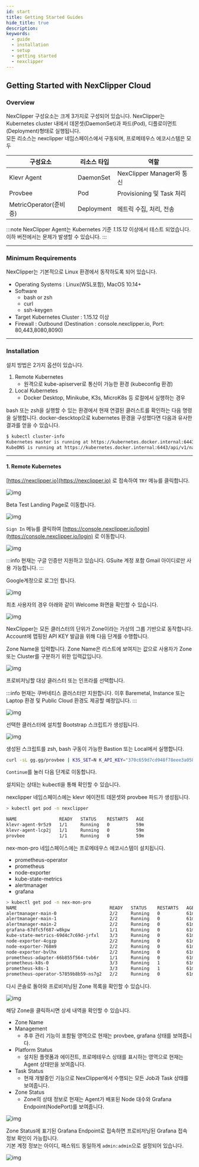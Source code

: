```yaml
---
id: start
title: Getting Started Guides
hide_title: true
description: 
keywords:
  - guide
  - installation
  - setup
  - getting started
  - nexclipper
---
```


## Getting Started with NexClipper Cloud

### Overview

NexClipper 구성요소는 크게 3가지로 구성되어 있습니다.
NexClipper는 Kubernetes cluster 내에서 데몬셋(DaemonSet)과 파드(Pod), 디플로이먼트(Deployment)형태로 실행됩니다.   
모든 리소스는 nexclipper 네임스페이스에서 구동되며, 프로메테우스 에코시스템은 모두 

|구성요소|리소스 타입|역할|
|---|---|---|
|Klevr Agent|DaemonSet|NexClipper Manager와 통신|
|Provbee|Pod|Provisioning 및 Task 처리|
|MetricOperator(준비중)|Deployment|메트릭 수집, 처리, 전송|



:::note
NexClipper Agent는 Kubernetes 기준 *1.15.12* 이상에서 테스트 되었습니다. 이하 버전에서는 문제가 발생할 수 있습니다.
:::

---

### Minimum Requirements

NexClipper는 기본적으로 Linux 환경에서 동작하도록 되어 있습니다.   

* Operating Systems : Linux(WSL포함), MacOS 10.14+
* Software
  * bash or zsh
  * curl
  * ssh-keygen
* Target Kubernetes Cluster : 1.15.12 이상
* Firewall : Outbound (Destination : console.nexclipper.io, Port: 80,443,8080,8090)

---

### Installation

설치 방법은 2가지 옵션이 있습니다. 

1. Remote Kubernetes
   * 원격으로 kube-apiserver로 통신이 가능한 환경 (kubeconfig 환경)
2. Local Kubernetes
   * Docker Desktop, Minikube, K3s, MicroK8s 등 로컬에서 실행하는 경우

bash 또는 zsh을 실행할 수 있는 환경에서 현재 연결된 클러스트를 확인하는 다음 명령을 실행합니다.
docker-descktop으로 kubernetes 환경을 구성했다면 다음과 유사한 결과를 얻을 수 있습니다. 
```bash
$ kubectl cluster-info
Kubernetes master is running at https://kubernetes.docker.internal:6443
KubeDNS is running at https://kubernetes.docker.internal:6443/api/v1/namespaces/kube-system/services/kube-dns:dns/proxy

```
---

#### 1. Remote Kubernetes

[https://nexclipper.io](https://nexclipper.io) 로 접속하여 `TRY` 메뉴를 클릭합니다.

![img](../static/img/nc-start.png)


Beta Test Landing Page로 이동합니다.

![img](../static/img/nc-landing.png)

`Sign In` 메뉴를 클릭하여 [https://console.nexclipper.io/login](https://console.nexclipper.io/login) 로 이동합니다.

![img](../static/img/nc-login.png)

:::info
현재는 구글 인증만 지원하고 있습니다. GSuite 계정 포함 Gmail 아이디로만 사용 가능합니다.
:::

Google계정으로 로그인 합니다.

![img](../static/img/nc-login-google.png)

최초 사용자의 경우 아래와 같이 Welcome 화면을 확인할 수 있습니다.

![img](../static/img/nc-welcome.png)

NexClipper는 모든 클러스터의 단위가 Zone이라는 가상의 그룹 기반으로 동작합니다. Account에 맵핑된 API KEY 발급을 위해 다음 단계를 수행합니다.

Zone Name을 입력합니다. Zone Name은 리스트에 보여지는 값으로 사용자가 Zone 또는 Cluster를 구분하기 위한 입력값입니다.

![img](../static/img/nc-create-zone.png)

프로비저닝할 대상 클러스터 또는 인프라를 선택합니다. 

:::info
현재는 쿠버네티스 클러스터만 지원합니다. 이후 Baremetal, Instance 또는 Laptop 환경 및 Public Cloud 환경도 제공할 예정입니다.
:::

![img](../static/img/nc-select-platform.png)

선택한 클러스터에 설치할 Bootstrap 스크립트가 생성됩니다.

![img](../static/img/nc-bootstrap.png)

생성된 스크립트를 zsh, bash 구동이 가능한 Bastion 또는 Local에서 실행합니다.

```sh
curl -sL gg.gg/provbee | K3S_SET=N K_API_KEY="370c659d7cd948f78eee3a0581a099ba" K_PLATFORM="kubernetes" K_MANAGER_URL="https://console.nexclipper.io:8090" K_ZONE_ID="76" bash
```

`Continue`를 눌러 다음 단계로 이동합니다. 

설치되는 상태는 kubectl을 통해 확인할 수 있습니다.

nexclipper 네임스페이스에는 klevr 에이전트 데몬셋와 provbee 파드가 생성됩니다.   

```sh
> kubectl get pod -n nexclipper

NAME                READY   STATUS    RESTARTS   AGE
klevr-agent-9r5z9   1/1     Running   0          59m
klevr-agent-lcp2j   1/1     Running   0          59m
provbee             1/1     Running   0          59m
```

nex-mon-pro 네임스페이스에는 프로메테우스 에코시스템이 설치됩니다.

* prometheus-operator
* prometheus
* node-exporter
* kube-state-metrics
* alertmanager
* grafana

```sh
> kubectl get pod -n nex-mon-pro
NAME                                   READY   STATUS    RESTARTS   AGE
alertmanager-main-0                    2/2     Running   0          61m
alertmanager-main-1                    2/2     Running   0          61m
alertmanager-main-2                    2/2     Running   0          61m
grafana-67dfc5f687-w8kpw               1/1     Running   0          61m
kube-state-metrics-69d4c7c69d-jrfxl    3/3     Running   0          61m
node-exporter-4cgzp                    2/2     Running   0          61m
node-exporter-768m9                    2/2     Running   0          61m
node-exporter-bvlhx                    2/2     Running   0          61m
prometheus-adapter-66b855f564-tvb6r    1/1     Running   0          61m
prometheus-k8s-0                       3/3     Running   1          61m
prometheus-k8s-1                       3/3     Running   1          61m
prometheus-operator-57859b8b59-ns7g2   2/2     Running   0          61m
```

다시 콘솔로 돌아와 프로비저닝된 Zone 목록을 확인할 수 있습니다.   

![img](../static/img/nc-dashboard.png)

해당 Zone을 클릭하시면 상세 내역을 확인할 수 있습니다.

* Zone Name
* Management
  * 추후 관리 기능이 포함될 영역으로 현재는 provbee, grafana 상태를 보여줍니다.
* Platform Status
  * 설치된 플랫폼과 에이전트, 프로메테우스 상태를 표시하는 영역으로 현재는 Agent 상태만을 보여줍니다.
* Task Status
  * 현재 개발중인 기능으로 NexClipper에서 수행되는 모든 Job과 Task 상태를 보여줍니다.
* Zone Status
  * Zone의 상태 정보로 현재는 Agent가 배포된 Node 대수와 Grafana Endpoint(NodePort)를 보여줍니다. 

![img](../static/img/nc-detail.png)

Zone Status에 표기된 Grafana Endpoint로 접속하면 프로비저닝된 Grafana 접속 정보 확인이 가능힙니다.   
기본 계정 정보는 아이디, 패스워드 동일하게 `admin:admin`으로 설정되어 있습니다.

![img](../static/img/nc-grafana.png)


